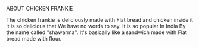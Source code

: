  ABOUT CHICKEN FRANKIE 

The chicken frankie is deliciously made with Flat bread and chicken inside it it is so delicious that We have no words to say.
It is so popular In India By the name called "shawarma". It's basically like a sandwich made with Flat bread made with flour.





